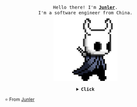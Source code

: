 <p align="center">
  <br>
  <samp>
    Hello there! I'm <b><a rel="nofollow noopener noreferrer" target="_blank" href="sunjun.app">Junler</a></b>.
    <br>I'm a software engineer from China.<br>

</samp>

  <img src="https://raw.githubusercontent.com/TanZng/TanZng/master/assets/hollor_knight3.gif" width="200"/>

</p>


<details align="center">

<summary> <b> <samp> Click </samp></b></summary>
<samp>
<p align="center">
  <h1> Surprise </h1>
</p> 


</samp>
</details>

⭐️ From [Junler](https://github.com/junler)
